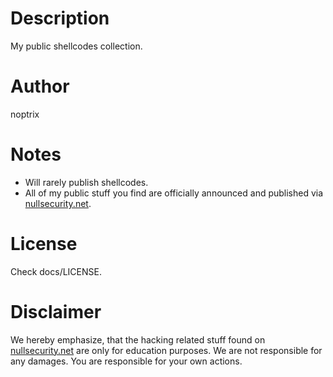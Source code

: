 # Description

My public shellcodes collection.

# Author

noptrix

# Notes

- Will rarely publish shellcodes.
- All of my public stuff you find are officially announced and published via [nullsecurity.net](https://www.nullsecurity.net).

# License

Check docs/LICENSE.

# Disclaimer
We hereby emphasize, that the hacking related stuff found on
[nullsecurity.net](http://nullsecurity.net/) are only for education purposes.
We are not responsible for any damages. You are responsible for your own
actions.
